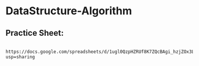 # DataStructure-Algorithm
## Practice Sheet: 
     https://docs.google.com/spreadsheets/d/1ugl0QzpHZRUf8K7ZQcBAgi_hzjZOx3LTd4S9aSHXTDU/edit?usp=sharing
